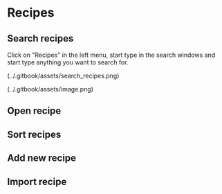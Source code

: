 # Recipes

## Search recipes

Click on "Recipes" in the left menu, start type in the search windows and start type anything you want to search for.

(../.gitbook/assets/search_recipes.png)

(../.gitbook/assets/image.png)


## Open recipe

## Sort recipes

## Add new recipe

## Import recipe

